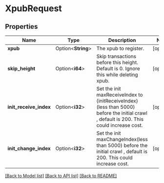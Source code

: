 # XpubRequest

## Properties

Name | Type | Description | Notes
------------ | ------------- | ------------- | -------------
**xpub** | Option<**String**> | The xpub to register. | [optional]
**skip_height** | Option<**i64**> | Skip transactions before this height. Default is 0. Ignore this while deleting xpub. | [optional]
**init_receive_index** | Option<**i32**> | Set the init maxReceiveIndex to {initReceiveIndex}(less than 5000) before the initial crawl , default is 200. This could increase cost. | [optional]
**init_change_index** | Option<**i32**> | Set the init maxChangeIndex(less than 5000) before the initial crawl , default is 200. This could increase cost. | [optional]

[[Back to Model list]](../README.md#documentation-for-models) [[Back to API list]](../README.md#documentation-for-api-endpoints) [[Back to README]](../README.md)


